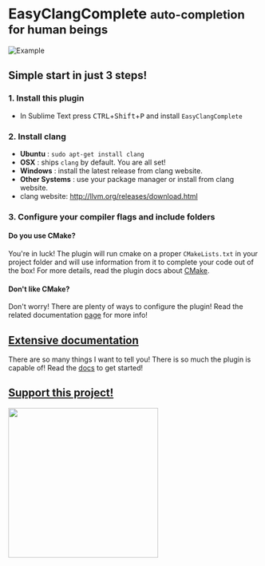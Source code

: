 # EasyClangComplete <small> auto-completion for human beings </small>

![Example](img/AutoComplete.gif)

## **Simple start in just 3 steps!**

### **1. Install this plugin**

- In Sublime Text press <kbd>CTRL</kbd>+<kbd>Shift</kbd>+<kbd>P</kbd> and
  install `EasyClangComplete`

### **2. Install clang**
- **Ubuntu**        : `sudo apt-get install clang`
- **OSX**           : ships `clang` by default. You are all set!
- **Windows**       : install the latest release from clang website.
- **Other Systems** : use your package manager or install from clang website.
- clang website: http://llvm.org/releases/download.html

### **3. Configure your compiler flags and include folders**

#### Do you use CMake?
You're in luck! The plugin will run cmake on a proper `CMakeLists.txt` in your
project folder and will use information from it to complete your code out of
the box! For more details, read the plugin docs about
[CMake](https://niosus.github.io/EasyClangComplete/configs/#using-cmake-recommended).

#### Don't like CMake?
Don't worry! There are plenty of ways to configure the plugin! Read the related
documentation [page](https://niosus.github.io/EasyClangComplete/configs/) for
more info!

## [Extensive documentation](https://niosus.github.io/EasyClangComplete/)
There are so many things I want to tell you! There is so much the plugin is
capable of! Read the [docs](https://niosus.github.io/EasyClangComplete/) to get
started!

## [Support this project!](https://niosus.github.io/EasyClangComplete/support/)
<a href="https://opencollective.com/easyclangcomplete/donate" target="_blank">
  <img src="https://opencollective.com/easyclangcomplete/donate/button@2x.png?color=blue" width=300 />
</a>
